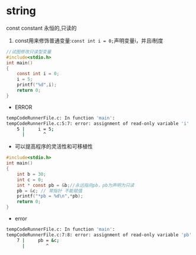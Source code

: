 # string
const constant 永恒的,只读的
1. const用来修饰普通变量:```const int i = 0;```声明变量i，并且i制度

```c
//试图修改只读型变量
#include<stdio.h>
int main()
{
    const int i = 0;
    i = 5;
    printf("%d",i);
    return 0;
}
```
- ERROR
```bash
tempCodeRunnerFile.c: In function 'main':
tempCodeRunnerFile.c:5:7: error: assignment of read-only variable 'i'
    5 |     i = 5;
      |       ^
```
- 可以提高程序的灵活性和可移植性
```c
#include<stdio.h>
int main()
{
    int b = 30;
    int c = 0;
    int * const pb = &b;//永远指向pb，pb为声明为只读
    pb = &c; // 常指针 不能赋值
    printf("*pb = %d\n",*pb);
    return 0;
}
```
- error
```bash
tempCodeRunnerFile.c: In function 'main':
tempCodeRunnerFile.c:7:8: error: assignment of read-only variable 'pb'
    7 |     pb = &c;
      |        ^
```